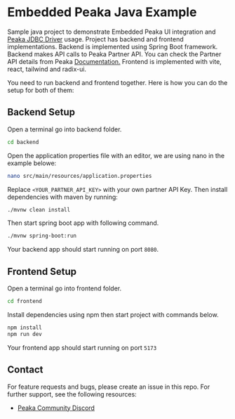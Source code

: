 # Embedded Peaka Java Example

Sample java project to demonstrate Embedded Peaka UI integration and [Peaka JDBC Driver](https://github.com/peakacom/peaka-jdbc-driver) usage.
Project has backend and frontend implementations. Backend is implemented using Spring Boot framework. Backend
makes API calls to Peaka Partner API. You can check the Partner API details from Peaka [Documentation.](https://docs.peaka.com/api-reference/introduction)
Frontend is implemented with vite, react, tailwind and radix-ui.

You need to run backend and frontend together. Here is how you can do the setup for both of them:

## Backend Setup

Open a terminal go into backend folder.

```bash
cd backend
```

Open the application properties file with an editor, we are using nano in the example belowe:

```bash
nano src/main/resources/application.properties
```

Replace `<YOUR_PARTNER_API_KEY>` with your own partner API Key. Then install dependencies with maven by running:

```bash
./mvnw clean install
```

Then start spring boot app with following command.

```bash
./mvnw spring-boot:run
```

Your backend app should start running on port `8080`.

## Frontend Setup

Open a terminal go into frontend folder.

```bash
cd frontend
```

Install dependencies using npm then start project with commands below.

```bash
npm install
npm run dev
```

Your frontend app should start running on port `5173`

## Contact

For feature requests and bugs, please create an issue in this repo. For further support, see the following resources:

- [Peaka Community Discord](https://discord.com/invite/peaka)
